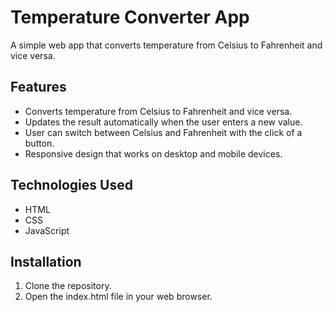 # Temperature Converter App

A simple web app that converts temperature from Celsius to Fahrenheit and vice versa.

## Features

- Converts temperature from Celsius to Fahrenheit and vice versa.
- Updates the result automatically when the user enters a new value.
- User can switch between Celsius and Fahrenheit with the click of a button.
- Responsive design that works on desktop and mobile devices.

## Technologies Used

- HTML
- CSS
- JavaScript

## Installation

1. Clone the repository.
2. Open the index.html file in your web browser.
